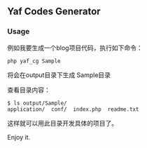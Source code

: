 ## Yaf Codes Generator

### Usage

例如我要生成一个blog项目代码，执行如下命令：
```
php yaf_cg Sample
```

将会在output目录下生成 Sample目录

查看目录内容：

```
$ ls output/Sample/
application/  conf/  index.php  readme.txt
```

这样就可以用此目录开发具体的项目了。

Enjoy it.

